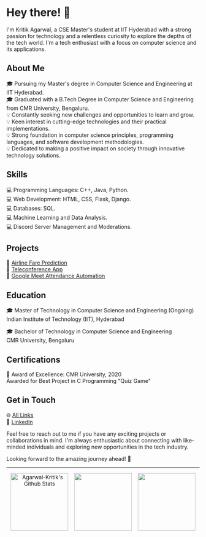 <!---
<h2 align="center">Hello!</h2>
<p align="center">
  <a href="https://kritik.go.studio"><img alt="Kritik Agarwal" src="https://github.com/Kritik007/Kritik007/blob/main/svg/my-name-is-kritik-agarwal.svg"></a>
</p>
--->

# Hey there! 👋

I'm Kritik Agarwal, a CSE Master's student at IIT Hyderabad with a strong passion for technology and a relentless curiosity to explore the depths of the tech world. I'm a tech enthusiast with a focus on computer science and its applications.

## About Me

🎓 Pursuing my Master's degree in Computer Science and Engineering at IIT Hyderabad.\
🎓 Graduated with a B.Tech Degree in Computer Science and Engineering from CMR University, Bengaluru.\
💡 Constantly seeking new challenges and opportunities to learn and grow.\
💡 Keen interest in cutting-edge technologies and their practical implementations.\
💡 Strong foundation in computer science principles, programming languages, and software development methodologies.\
💡 Dedicated to making a positive impact on society through innovative technology solutions.

## Skills

💻 Programming Languages: C++, Java, Python.\
💻 Web Development: HTML, CSS, Flask, Django.\
💻 Databases: SQL.\
💻 Machine Learning and Data Analysis.\
💻 Discord Server Management and Moderations.

## Projects

🚀 [Airline Fare Prediction](https://github.com/AgarwalKritik/Airline-Fare-Prediction)\
🚀 [Teleconference App](https://github.com/AgarwalKritik/Teleconference-App)\
🚀 [Google Meet Attendance Automation](https://github.com/AgarwalKritik/cmru-meet-attendance-system)

## Education

🎓 Master of Technology in Computer Science and Engineering (Ongoing)\
   Indian Institute of Technology (IIT), Hyderabad

🎓 Bachelor of Technology in Computer Science and Engineering\
   CMR University, Bengaluru

## Certifications

📜 Award of Excellence: CMR University, 2020\
   Awarded for Best Project in C Programming "Quiz Game"

## Get in Touch

🌐 [All Links](https://AgarwalKritik.github.io)\
🔗 [LinkedIn](https://linkedin.com/in/AgarwalKritik)

Feel free to reach out to me if you have any exciting projects or collaborations in mind. I'm always enthusiastic about connecting with like-minded individuals and exploring new opportunities in the tech industry.

Looking forward to the amazing journey ahead! 🚀

---------------------------------------------------------------------------------------------------

<p align="center">
  <a href="https://www.github.com/AgarwalKritik"><img height="150px" alt="Agarwal-Kritik's Github Stats" src="https://github-readme-stats.vercel.app/api?username=AgarwalKritik&show_icons=true&hide_border=true&include_all_commits=true&theme=chartreuse-dark"></a> &nbsp;&nbsp;
  <a href="https://www.github.com/AgarwalKritik"><img height="150px" src="https://github-readme-stats.vercel.app/api/top-langs/?username=AgarwalKritik&layout=compact&exclude_repo=github-readme-stats,Kritik007.github.io,Kritik007&hide_border=true&theme=chartreuse-dark"></a> &nbsp;&nbsp;
  <a href="https://www.github.com/AgarwalKritik"><img height="150px" src="https://github-readme-streak-stats.herokuapp.com/?user=AgarwalKritik&theme=chartreuse-dark&hide_border=true"></a>
</p>
